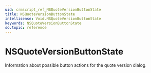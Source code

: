 ```yaml
---
uid: crmscript_ref_NSQuoteVersionButtonState
title: NSQuoteVersionButtonState
intellisense: Void.NSQuoteVersionButtonState
keywords: NSQuoteVersionButtonState
so.topic: reference
---
```


# NSQuoteVersionButtonState

Information about possible button actions for the quote version dialog.
